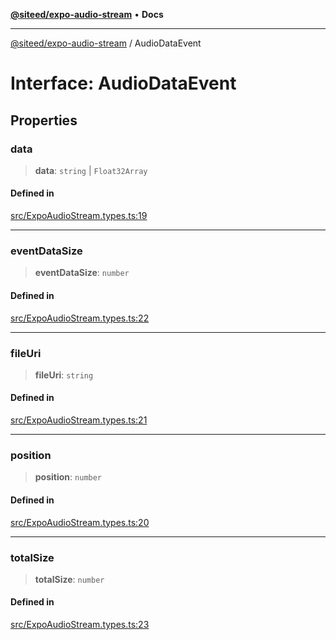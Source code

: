 [**@siteed/expo-audio-stream**](../README.md) • **Docs**

***

[@siteed/expo-audio-stream](../README.md) / AudioDataEvent

# Interface: AudioDataEvent

## Properties

### data

> **data**: `string` \| `Float32Array`

#### Defined in

[src/ExpoAudioStream.types.ts:19](https://github.com/deeeed/expo-audio-stream/blob/cdc0d075d8a3b6b896f587c10308b8343ca49ca7/packages/expo-audio-stream/src/ExpoAudioStream.types.ts#L19)

***

### eventDataSize

> **eventDataSize**: `number`

#### Defined in

[src/ExpoAudioStream.types.ts:22](https://github.com/deeeed/expo-audio-stream/blob/cdc0d075d8a3b6b896f587c10308b8343ca49ca7/packages/expo-audio-stream/src/ExpoAudioStream.types.ts#L22)

***

### fileUri

> **fileUri**: `string`

#### Defined in

[src/ExpoAudioStream.types.ts:21](https://github.com/deeeed/expo-audio-stream/blob/cdc0d075d8a3b6b896f587c10308b8343ca49ca7/packages/expo-audio-stream/src/ExpoAudioStream.types.ts#L21)

***

### position

> **position**: `number`

#### Defined in

[src/ExpoAudioStream.types.ts:20](https://github.com/deeeed/expo-audio-stream/blob/cdc0d075d8a3b6b896f587c10308b8343ca49ca7/packages/expo-audio-stream/src/ExpoAudioStream.types.ts#L20)

***

### totalSize

> **totalSize**: `number`

#### Defined in

[src/ExpoAudioStream.types.ts:23](https://github.com/deeeed/expo-audio-stream/blob/cdc0d075d8a3b6b896f587c10308b8343ca49ca7/packages/expo-audio-stream/src/ExpoAudioStream.types.ts#L23)
